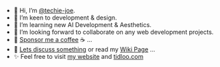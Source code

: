 - 👋 Hi, I’m [@techie-joe](//github.com/techie-joe).
- 👀 I’m keen to development & design.
- 🌱 I’m learning new AI Development & Aesthetics.
- 💞️ I’m looking forward to collaborate on any web development projects.
- 💖 [Sponsor me a coffee](//github.com/sponsors/techie-joe) ☕️ ...
- 💬 [Lets discuss something](//github.com/techie-joe/techie-joe/discussions) or read my [Wiki Page](//github.com/techie-joe/techie-joe/wiki) ...
- ✨ Feel free to visit [my website](//techie-joe.github.io) and [tidloo.com](//tidloo.com)

<!---
techie-joe/techie-joe is a ✨ special ✨ repository because its `README.md` (this file) appears on your GitHub profile.
You can click the Preview link to take a look at your changes.
--->
